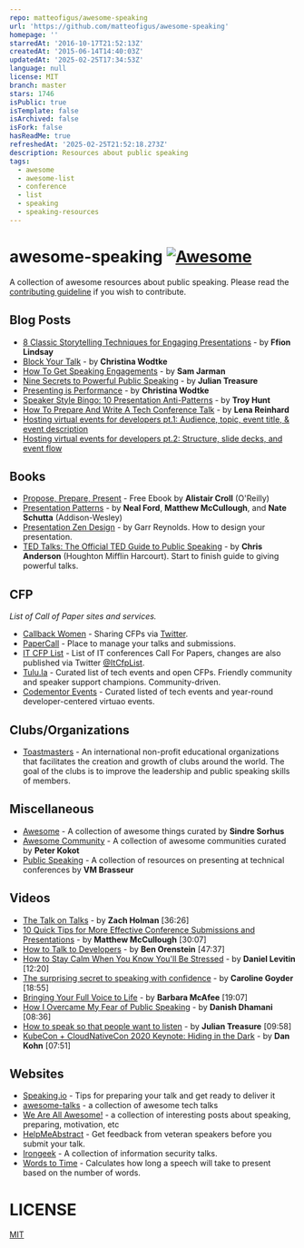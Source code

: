 ```yaml
---
repo: matteofigus/awesome-speaking
url: 'https://github.com/matteofigus/awesome-speaking'
homepage: ''
starredAt: '2016-10-17T21:52:13Z'
createdAt: '2015-06-14T14:40:03Z'
updatedAt: '2025-02-25T17:34:53Z'
language: null
license: MIT
branch: master
stars: 1746
isPublic: true
isTemplate: false
isArchived: false
isFork: false
hasReadMe: true
refreshedAt: '2025-02-25T21:52:18.273Z'
description: Resources about public speaking
tags:
  - awesome
  - awesome-list
  - conference
  - list
  - speaking
  - speaking-resources
---
```


awesome-speaking [![Awesome](https://cdn.rawgit.com/sindresorhus/awesome/d7305f38d29fed78fa85652e3a63e154dd8e8829/media/badge.svg)](https://github.com/sindresorhus/awesome)
================

A collection of awesome resources about public speaking. Please read the [contributing guideline](contributing.md) if you wish to contribute.

## Blog Posts
* [8 Classic Storytelling Techniques for Engaging Presentations](https://www.sparkol.com/en/Blog/8-Classic-storytelling-techniques-for-engaging-presentations) - by **Ffion Lindsay**
* [Block Your Talk](http://eleganthack.com/block-your-talk/) - by **Christina Wodtke**
* [How To Get Speaking Engagements](https://www.samjarman.co.nz/blog/speaking-gigs) - by **Sam Jarman**
* [Nine Secrets to Powerful Public Speaking](http://www.gq-magazine.co.uk/article/public-speaking-tips) - by **Julian Treasure**
* [Presenting is Performance](http://eleganthack.com/presenting-is-performance/) - by **Christina Wodtke**
* [Speaker Style Bingo: 10 Presentation Anti-Patterns](http://www.troyhunt.com/2015/06/speaker-style-bingo-10-presentation.html) - by **Troy Hunt**
* [How To Prepare And Write A Tech Conference Talk](http://wunder.schoenaberselten.com/2016/02/16/how-to-prepare-and-write-a-tech-conference-talk/) - by **Lena Reinhard**
* [Hosting virtual events for developers pt.1: Audience, topic, event title, & event description](https://www.codementor.io/blog/developer-virtual-events-guide1-dgzxdgnfmf)
* [Hosting virtual events for developers pt.2: Structure, slide decks, and event flow](https://www.codementor.io/blog/developer-virtual-events-guide2-disafwxxav)

## Books
* [Propose, Prepare, Present](http://shop.oreilly.com/product/0636920027096.do) - Free Ebook by **Alistair Croll** (O'Reilly)
* [Presentation Patterns](http://presentationpatterns.com/) - by **Neal Ford**, **Matthew McCullough**, and **Nate Schutta** (Addison-Wesley)
* [Presentation Zen Design](http://www.amazon.com/gp/product/0321668790) - by Garr Reynolds. How to design your presentation.
* [TED Talks: The Official TED Guide to Public Speaking](http://www.amazon.com/d/0544634497/) - by **Chris Anderson** (Houghton Mifflin Harcourt). Start to finish guide to giving powerful talks.

## CFP

*List of Call of Paper sites and services.*

* [Callback Women](http://www.callbackwomen.com/) - Sharing CFPs via [Twitter](https://twitter.com/callbackwomen).
* [PaperCall](https://papercall.io/) - Place to manage your talks and submissions.
* [IT CFP List](https://github.com/softwaremill/it-cfp-list) - List of IT conferences Call For Papers, changes are also published via Twitter [@ItCfpList](https://twitter.com/ItCfpList).
* [Tulu.la](https://tulu.la) - Curated list of tech events and open CFPs. Friendly community and speaker support champions. Community-driven.
* [Codementor Events](https://www.codementor.io/events) - Curated listed of tech events and year-round developer-centered virtuao events.

## Clubs/Organizations
* [Toastmasters](https://www.toastmasters.org/Find-a-Club) - An international non-profit educational organizations that facilitates the creation and growth of clubs around the world. The goal of the clubs is to improve the leadership and public speaking skills of members.

## Miscellaneous
* [Awesome](https://github.com/sindresorhus/awesome) - A collection of awesome things curated by **Sindre Sorhus**
* [Awesome Community](https://github.com/peterkokot/awesome-community) - A collection of awesome communities curated by **Peter Kokot**
* [Public Speaking](https://github.com/vmbrasseur/Public_Speaking) - A collection of resources on presenting at technical conferences by **VM Brasseur**

## Videos
* [The Talk on Talks](https://zachholman.com/talk/the-talk-on-talks/) - by **Zach Holman** [36:26]
* [10 Quick Tips for More Effective Conference Submissions and Presentations](https://www.youtube.com/watch?v=fJz4JJIchaY) - by **Matthew McCullough** [30:07]
* [How to Talk to Developers](https://www.youtube.com/watch?v=l9JXH7JPjR4) - by **Ben Orenstein** [47:37]
* [How to Stay Calm When You Know You'll Be Stressed](https://www.ted.com/talks/daniel_levitin_how_to_stay_calm_when_you_know_you_ll_be_stressed) - by **Daniel Levitin** [12:20]
* [The surprising secret to speaking with confidence](https://www.youtube.com/watch?v=a2MR5XbJtXU) - by **Caroline Goyder** [18:55]
* [Bringing Your Full Voice to Life](https://www.youtube.com/watch?v=Ze763kgrWGg) -  by **Barbara McAfee** [19:07]
* [How I Overcame My Fear of Public Speaking](https://www.youtube.com/watch?v=80UVjkcxGmA) -  by **Danish Dhamani** [08:36]
* [How to speak so that people want to listen](https://www.youtube.com/watch?v=eIho2S0ZahI) -  by **Julian Treasure** [09:58]
* [KubeCon + CloudNativeCon 2020 Keynote: Hiding in the Dark](https://www.youtube.com/watch?v=zSdqHxvB0s4) - by **Dan Kohn** [07:51]

## Websites
* [Speaking.io](http://speaking.io) - Tips for preparing your talk and get ready to deliver it
* [awesome-talks](https://github.com/JanVanRyswyck/awesome-talks) - a collection of awesome tech talks
* [We Are All Awesome!](http://weareallaweso.me/) - a collection of interesting posts about speaking, preparing, motivation, etc
* [HelpMeAbstract](http://helpmeabstract.com/) - Get feedback from veteran speakers before you submit your talk.
* [Irongeek](https://www.irongeek.com/) - A collection of information security talks.
* [Words to Time](https://wordstotime.com/) - Calculates how long a speech will take to present based on the number of words.

# LICENSE
[MIT](LICENSE.md)
